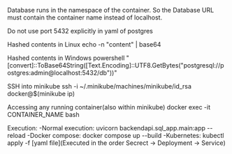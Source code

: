 Database runs in the namespace of the container. So the Database URL must contain the container name instead of localhost.

Do not use port 5432 explicitly in yaml of postgres

Hashed contents in Linux
echo -n "content" | base64

Hashed contents in Windows
powershell "[convert]::ToBase64String([Text.Encoding]::UTF8.GetBytes(\"postgresql://postgres:admin@localhost:5432/db\"))"

SSH into minikube
ssh -i ~/.minikube/machines/minikube/id_rsa docker@$(minikube ip)

Accessing any running container(also within minikube)
docker exec -it CONTAINER_NAME bash

Execution:
    -Normal execution: uvicorn backendapi.sql_app.main:app --reload
    -Docker compose: docker compose up --build
    -Kubernetes: kubectl apply -f [yaml file](Executed in the order Secrect -> Deployment -> Service)